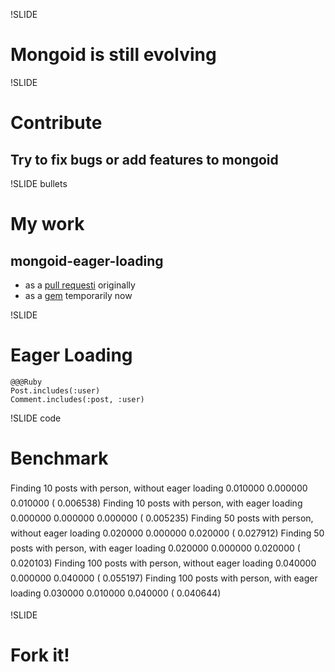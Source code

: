 !SLIDE

# Mongoid is still evolving #

!SLIDE

# Contribute #

## Try to fix bugs or add features to mongoid ##

!SLIDE bullets

# My work #

## mongoid-eager-loading ##

* as a <a href="https://github.com/mongoid/mongoid/pull/391">pull requesti</a> originally
* as a <a href="http://github.com/flyerhzm/mongoid-eager-loading">gem</a> temporarily now

!SLIDE

# Eager Loading #

    @@@Ruby
    Post.includes(:user)
    Comment.includes(:post, :user)
    
!SLIDE code

# Benchmark #

<p style="line-height:24px">
Finding 10 posts with person, without eager loading       0.010000   0.000000   0.010000 (  0.006538)
Finding 10 posts with person, with eager loading          0.000000   0.000000   0.000000 (  0.005235)
Finding 50 posts with person, without eager loading       0.020000   0.000000   0.020000 (  0.027912)
Finding 50 posts with person, with eager loading          0.020000   0.000000   0.020000 (  0.020103)
Finding 100 posts with person, without eager loading      0.040000   0.000000   0.040000 (  0.055197)
Finding 100 posts with person, with eager loading         0.030000   0.010000   0.040000 (  0.040644)
</p>

!SLIDE

# Fork it! #

